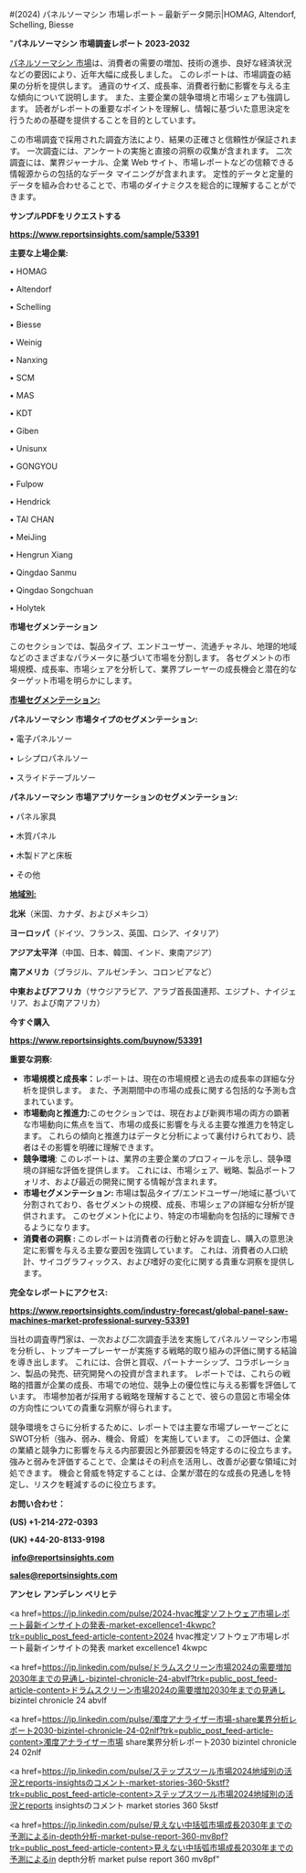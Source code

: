 #(2024) パネルソーマシン 市場レポート – 最新データ開示|HOMAG, Altendorf, Schelling, Biesse

"<strong>パネルソーマシン 市場調査レポート 2023-2032</strong>

<a href=https://www.reportsinsights.com/sample/53391>パネルソーマシン 市場</a>は、消費者の需要の増加、技術の進歩、良好な経済状況などの要因により、近年大幅に成長しました。 このレポートは、市場調査の結果の分析を提供します。 通貨のサイズ、成長率、消費者行動に影響を与える主な傾向について説明します。 また、主要企業の競争環境と市場シェアも強調します。 読者がレポートの重要なポイントを理解し、情報に基づいた意思決定を行うための基礎を提供することを目的としています。

この市場調査で採用された調査方法により、結果の正確さと信頼性が保証されます。 一次調査には、アンケートの実施と直接の洞察の収集が含まれます。 二次調査には、業界ジャーナル、企業 Web サイト、市場レポートなどの信頼できる情報源からの包括的なデータ マイニングが含まれます。 定性的データと定量的データを組み合わせることで、市場のダイナミクスを総合的に理解することができます。

<strong><b>サンプルPDFをリクエストする</b></strong>

<a href=https://www.reportsinsights.com/sample/53391><strong><u>https://www.reportsinsights.com/sample/53391</u></strong></a>

<strong>主要な上場企業:</strong>

• HOMAG

• Altendorf

• Schelling

• Biesse

• Weinig

• Nanxing

• SCM

• MAS

• KDT

• Giben

• Unisunx

• GONGYOU

• Fulpow

• Hendrick

• TAI CHAN

• MeiJing

• Hengrun Xiang

• Qingdao Sanmu

• Qingdao Songchuan

• Holytek

<strong>市場セグメンテーション</strong>

このセクションでは、製品タイプ、エンドユーザー、流通チャネル、地理的地域などのさまざまなパラメータに基づいて市場を分割します。 各セグメントの市場規模、成長率、市場シェアを分析して、業界プレーヤーの成長機会と潜在的なターゲット市場を明らかにします。

<strong><u>市場セグメンテーション</u></strong><strong><u>:</u></strong>

<strong>パネルソーマシン 市場タイプのセグメンテーション:</strong>

• 電子パネルソー

• レシプロパネルソー

• スライドテーブルソー

<strong>パネルソーマシン 市場アプリケーションのセグメンテーション:</strong>

• パネル家具

• 木質パネル

• 木製ドアと床板

• その他

<strong><u>地域別</u></strong><strong><u>:</u></strong>

<strong>北米</strong>（米国、カナダ、およびメキシコ）

<strong>ヨーロッパ</strong>（ドイツ、フランス、英国、ロシア、イタリア）

<strong>アジア太平洋</strong>（中国、日本、韓国、インド、東南アジア）

<strong>南アメリカ</strong>（ブラジル、アルゼンチン、コロンビアなど）

<strong>中東およびアフリカ</strong>（サウジアラビア、アラブ首長国連邦、エジプト、ナイジェリア、および南アフリカ）

<strong>今すぐ購入</strong>

<a href=https://www.reportsinsights.com/buynow/53391><strong><u>https://www.reportsinsights.com/buynow/53391</u></strong></a>

<strong>重要な洞察:</strong>
<ul>
  <li><strong>市場規模と成長率：</strong>レポートは、現在の市場規模と過去の成長率の詳細な分析を提供します。 また、予測期間中の市場の成長に関する包括的な予測も含まれています。</li>
  <li><strong>市場動向と推進力:</strong>このセクションでは、現在および新興市場の両方の顕著な市場動向に焦点を当て、市場の成長に影響を与える主要な推進力を特定します。 これらの傾向と推進力はデータと分析によって裏付けられており、読者はその影響を明確に理解できます。</li>
  <li><strong>競争環境</strong>: このレポートは、業界の主要企業のプロフィールを示し、競争環境の詳細な評価を提供します。 これには、市場シェア、戦略、製品ポートフォリオ、および最近の開発に関する情報が含まれます。</li>
  <li><strong>市場セグメンテーション: </strong>市場は製品タイプ/エンドユーザー/地域に基づいて分割されており、各セグメントの規模、成長、市場シェアの詳細な分析が提供されます。 このセグメント化により、特定の市場動向を包括的に理解できるようになります。</li>
  <li><strong>消費者の洞察 : </strong>このレポートは消費者の行動と好みを調査し、購入の意思決定に影響を与える主要な要因を強調しています。 これは、消費者の人口統計、サイコグラフィックス、および嗜好の変化に関する貴重な洞察を提供します。</li>
</ul>
<strong>完全なレポートにアクセス:</strong>

<a href=https://www.reportsinsights.com/industry-forecast/global-panel-saw-machines-market-professional-survey-53391><strong><u><b>https://www.reportsinsights.com/industry-forecast/global-panel-saw-machines-market-professional-survey-53391</b></u></strong></a>

当社の調査専門家は、一次および二次調査手法を実施してパネルソーマシン市場を分析し、トップキープレーヤーが実施する戦略的取り組みの評価に関する結論を導き出します。 これには、合併と買収、パートナーシップ、コラボレーション、製品の発売、研究開発への投資が含まれます。 レポートでは、これらの戦略的措置が企業の成長、市場での地位、競争上の優位性に与える影響を評価しています。 市場参加者が採用する戦略を理解することで、彼らの意図と市場全体の方向性についての貴重な洞察が得られます。

競争環境をさらに分析するために、レポートでは主要な市場プレーヤーごとにSWOT分析（強み、弱み、機会、脅威）を実施しています。 この評価は、企業の業績と競争力に影響を与える内部要因と外部要因を特定するのに役立ちます。 強みと弱みを評価することで、企業はその利点を活用し、改善が必要な領域に対処できます。 機会と脅威を特定することは、企業が潜在的な成長の見通しを特定し、リスクを軽減するのに役立ちます。

<strong>お問い合わせ：</strong>

<strong>(US) +1-214-272-0393</strong>

<strong>(UK) +44-20-8133-9198</strong>

<strong> </strong><a href=info@reportsinsights.com><strong><u>info@reportsinsights.com</u></strong></a>

<a href=sales@reportsinsights.com><strong><u>sales@reportsinsights.com</u></strong></a>

<strong>アンセレ アンデレン ベリヒテ</strong>

<a href=https://jp.linkedin.com/pulse/2024-hvac推定ソフトウェア市場レポート最新インサイトの発表-market-excellence1-4kwpc?trk=public_post_feed-article-content>2024 hvac推定ソフトウェア市場レポート最新インサイトの発表 market excellence1 4kwpc</a>

<a href=https://jp.linkedin.com/pulse/ドラムスクリーン市場2024の需要増加2030年までの見通し-bizintel-chronicle-24-abvlf?trk=public_post_feed-article-content>ドラムスクリーン市場2024の需要増加2030年までの見通し bizintel chronicle 24 abvlf</a>

<a href=https://jp.linkedin.com/pulse/濁度アナライザー市場-share業界分析レポート2030-bizintel-chronicle-24-02nlf?trk=public_post_feed-article-content>濁度アナライザー市場 share業界分析レポート2030 bizintel chronicle 24 02nlf</a>

<a href=https://jp.linkedin.com/pulse/ステップスツール市場2024地域別の活況とreports-insightsのコメント-market-stories-360-5kstf?trk=public_post_feed-article-content>ステップスツール市場2024地域別の活況とreports insightsのコメント market stories 360 5kstf</a>

<a href=https://jp.linkedin.com/pulse/見えない中括弧市場成長2030年までの予測によるin-depth分析-market-pulse-report-360-mv8pf?trk=public_post_feed-article-content>見えない中括弧市場成長2030年までの予測によるin depth分析 market pulse report 360 mv8pf</a>"
